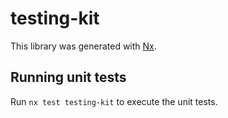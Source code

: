 # testing-kit

This library was generated with [Nx](https://nx.dev).

## Running unit tests

Run `nx test testing-kit` to execute the unit tests.
